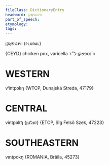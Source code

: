```yaml
---
fileClass: DictionaryEntry
headword: ווינטפּאָקן
part_of_speech: 
etymology: 
tags: 
---
```

ווינטפּאָקן
(ᴘʟᴜʀᴀʟ)

{CEYD}
chicken pox, varicella ווי֜נטפּאָקן ל״ר

WESTERN
========

vʲintpɔkŋ {WTCP, Dunajská Streda, 47179}

CENTRAL
========

vintpɔk͡ŋ {זעלטן} {ETCP, Sîg Felső Szek, 47223}

SOUTHEASTERN
==============

vɩntpokŋ {ROMANIA, Brăila, 45273}

